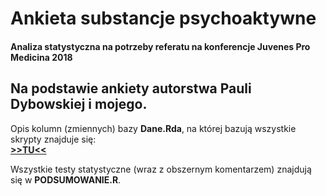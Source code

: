 # Ankieta substancje psychoaktywne
#### Analiza statystyczna na potrzeby referatu na konferencje Juvenes Pro Medicina 2018
## Na podstawie ankiety autorstwa Pauli Dybowskiej i mojego.  

Opis kolumn (zmiennych) bazy **Dane.Rda**, na której bazują wszystkie skrypty znajduje się:   
**[>>TU<<](http://htmlpreview.github.io/?https://github.com/zdanowski/Ankieta_substancje_psychoaktywne/blob/master/OPIS_ZMIENNYCH.html)**
  
Wszystkie testy statystyczne (wraz z obszernym komentarzem) znajdują się w **PODSUMOWANIE.R**.
